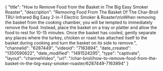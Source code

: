 {
    "title": "How to Remove Food from the Basket in The Big Easy Smoker Roaster",
    "description": "Removing Food From The Basket Of The Char-Broil TRU-Infrared Big Easy 2-in-1 Electric Smoker & Roaster\n\nWhen removing the basket from the cooking chamber, you will be tempted to immediately remove the food. Instead, place the basket on a tray or platter and allow the food to rest for 10-15 minutes. Once the basket has cooled, gently separate any places where the turkey, chicken or roast has attached itself to the basket during cooking and turn the basket on its side to remove.",
    "channelid": "6287449",
    "videoid": "7163894",
    "date_created": "1350590622",
    "date_modified": "1491524295",
    "type": "captivate",
    "layout": "channelVideo",
    "url": "\/char-broil\/how-to-remove-food-from-the-basket-in-the-big-easy-smoker-roaster\/6287449-7163894"
}
